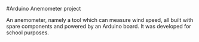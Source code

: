 #Arduino Anemometer project

An anemometer, namely a tool  which can measure wind speed, all built with spare components and powered by an Arduino board. It was developed for school purposes.